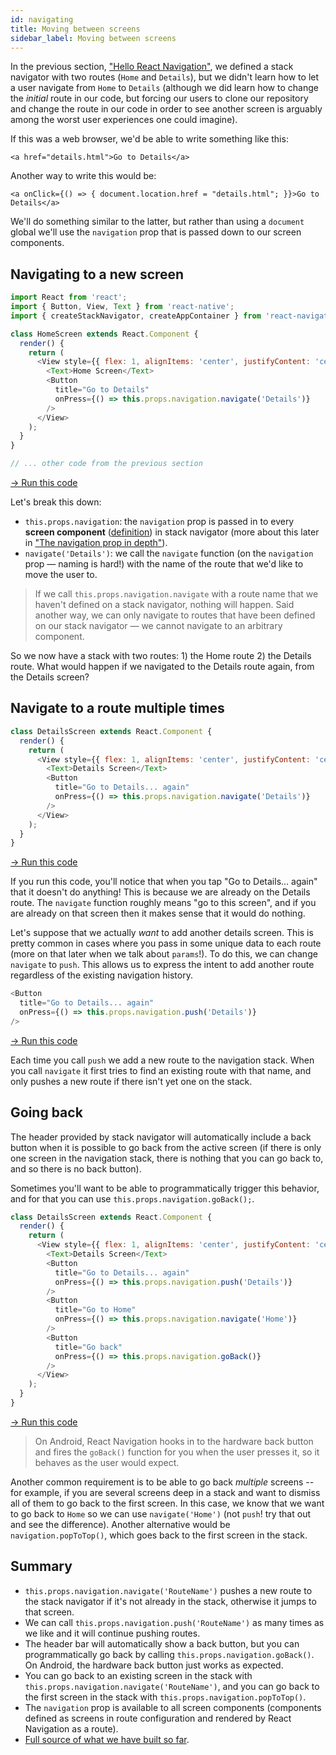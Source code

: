```yaml
---
id: navigating
title: Moving between screens
sidebar_label: Moving between screens
---
```


In the previous section, ["Hello React Navigation"](hello-react-navigation.md), we defined a stack navigator with two routes (`Home` and `Details`), but we didn't learn how to let a user navigate from `Home` to `Details` (although we did learn how to change the _initial_ route in our code, but forcing our users to clone our repository and change the route in our code in order to see another screen is arguably among the worst user experiences one could imagine).

If this was a web browser, we'd be able to write something like this:

```
<a href="details.html">Go to Details</a>
```

Another way to write this would be:

```
<a onClick={() => { document.location.href = "details.html"; }}>Go to Details</a>
```

We'll do something similar to the latter, but rather than using a `document` global we'll use the `navigation` prop that is passed down to our screen components.

## Navigating to a new screen

```js
import React from 'react';
import { Button, View, Text } from 'react-native';
import { createStackNavigator, createAppContainer } from 'react-navigation';

class HomeScreen extends React.Component {
  render() {
    return (
      <View style={{ flex: 1, alignItems: 'center', justifyContent: 'center' }}>
        <Text>Home Screen</Text>
        <Button
          title="Go to Details"
          onPress={() => this.props.navigation.navigate('Details')}
        />
      </View>
    );
  }
}

// ... other code from the previous section
```

<a href="https://snack.expo.io/@react-navigation/our-first-navigate-v3" target="blank" class="run-code-button">&rarr; Run this code</a>

Let's break this down:

- `this.props.navigation`: the `navigation` prop is passed in to every **screen component** ([definition](glossary-of-terms.md#screen-component)) in stack navigator (more about this later in ["The navigation prop in depth"](navigation-prop.md)).
- `navigate('Details')`: we call the `navigate` function (on the `navigation` prop &mdash; naming is hard!) with the name of the route that we'd like to move the user to.

> If we call `this.props.navigation.navigate` with a route name that we haven't defined on a stack navigator, nothing will happen. Said another way, we can only navigate to routes that have been defined on our stack navigator &mdash; we cannot navigate to an arbitrary component.

So we now have a stack with two routes: 1) the Home route 2) the Details route. What would happen if we navigated to the Details route again, from the Details screen?

## Navigate to a route multiple times

```js
class DetailsScreen extends React.Component {
  render() {
    return (
      <View style={{ flex: 1, alignItems: 'center', justifyContent: 'center' }}>
        <Text>Details Screen</Text>
        <Button
          title="Go to Details... again"
          onPress={() => this.props.navigation.navigate('Details')}
        />
      </View>
    );
  }
}
```

<a href="https://snack.expo.io/@react-navigation/navigating-to-details-again-v3" target="blank" class="run-code-button">&rarr; Run this code</a>

If you run this code, you'll notice that when you tap "Go to Details... again" that it doesn't do anything! This is because we are already on the Details route. The `navigate` function roughly means "go to this screen", and if you are already on that screen then it makes sense that it would do nothing.

Let's suppose that we actually _want_ to add another details screen. This is pretty common in cases where you pass in some unique data to each route (more on that later when we talk about `params`!). To do this, we can change `navigate` to `push`. This allows us to express the intent to add another route regardless of the existing navigation history.

```js
<Button
  title="Go to Details... again"
  onPress={() => this.props.navigation.push('Details')}
/>
```

<a href="https://snack.expo.io/@react-navigation/pushing-details-v3" target="blank" class="run-code-button">&rarr; Run this code</a>

Each time you call `push` we add a new route to the navigation stack. When you call `navigate` it first tries to find an existing route with that name, and only pushes a new route if there isn't yet one on the stack.

## Going back

The header provided by stack navigator will automatically include a back button when it is possible to go back from the active screen (if there is only one screen in the navigation stack, there is nothing that you can go back to, and so there is no back button).

Sometimes you'll want to be able to programmatically trigger this behavior, and for that you can use `this.props.navigation.goBack();`.

```js
class DetailsScreen extends React.Component {
  render() {
    return (
      <View style={{ flex: 1, alignItems: 'center', justifyContent: 'center' }}>
        <Text>Details Screen</Text>
        <Button
          title="Go to Details... again"
          onPress={() => this.props.navigation.push('Details')}
        />
        <Button
          title="Go to Home"
          onPress={() => this.props.navigation.navigate('Home')}
        />
        <Button
          title="Go back"
          onPress={() => this.props.navigation.goBack()}
        />
      </View>
    );
  }
}
```

<a href="https://snack.expo.io/@react-navigation/going-back-v3" target="blank" class="run-code-button">&rarr; Run this code</a>

> On Android, React Navigation hooks in to the hardware back button and fires the `goBack()` function for you when the user presses it, so it behaves as the user would expect.

Another common requirement is to be able to go back _multiple_ screens -- for example, if you are several screens deep in a stack and want to dismiss all of them to go back to the first screen. In this case, we know that we want to go back to `Home` so we can use `navigate('Home')` (not `push`! try that out and see the difference). Another alternative would be `navigation.popToTop()`, which goes back to the first screen in the stack.

## Summary

- `this.props.navigation.navigate('RouteName')` pushes a new route to the stack navigator if it's not already in the stack, otherwise it jumps to that screen.
- We can call `this.props.navigation.push('RouteName')` as many times as we like and it will continue pushing routes.
- The header bar will automatically show a back button, but you can programmatically go back by calling `this.props.navigation.goBack()`. On Android, the hardware back button just works as expected.
- You can go back to an existing screen in the stack with `this.props.navigation.navigate('RouteName')`, and you can go back to the first screen in the stack with `this.props.navigation.popToTop()`.
- The `navigation` prop is available to all screen components (components defined as screens in route configuration and rendered by React Navigation as a route).
- [Full source of what we have built so far](https://snack.expo.io/@react-navigation/going-back-v3).
